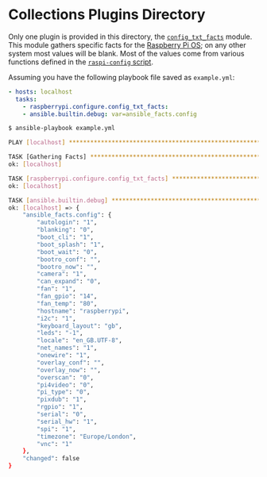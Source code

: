 # Collections Plugins Directory

Only one plugin is provided in this directory, the [`config_txt_facts`](modules/config_txt_facts.py) module. This module gathers specific facts for the [Raspberry Pi OS](https://www.raspberrypi.org/documentation/configuration/config-txt/); on any other system most values will be blank. Most of the values come from various functions defined in the [`raspi-config` script](https://github.com/RPi-Distro/raspi-config/blob/master/raspi-config).

Assuming you have the following playbook file saved as `example.yml`:

```yaml
- hosts: localhost
  tasks:
    - raspberrypi.configure.config_txt_facts:
    - ansible.builtin.debug: var=ansible_facts.config
```

```sh
$ ansible-playbook example.yml

PLAY [localhost] **********************************************************************************

TASK [Gathering Facts] ****************************************************************************
ok: [localhost]

TASK [raspberrypi.configure.config_txt_facts] *****************************************************
ok: [localhost]

TASK [ansible.builtin.debug] **********************************************************************
ok: [localhost] => {
    "ansible_facts.config": {
        "autologin": "1",
        "blanking": "0",
        "boot_cli": "1",
        "boot_splash": "1",
        "boot_wait": "0",
        "bootro_conf": "",
        "bootro_now": "",
        "camera": "1",
        "can_expand": "0",
        "fan": "1",
        "fan_gpio": "14",
        "fan_temp": "80",
        "hostname": "raspberrypi",
        "i2c": "1",
        "keyboard_layout": "gb",
        "leds": "-1",
        "locale": "en_GB.UTF-8",
        "net_names": "1",
        "onewire": "1",
        "overlay_conf": "",
        "overlay_now": "",
        "overscan": "0",
        "pi4video": "0",
        "pi_type": "0",
        "pixdub": "1",
        "rgpio": "1",
        "serial": "0",
        "serial_hw": "1",
        "spi": "1",
        "timezone": "Europe/London",
        "vnc": "1"
    },
    "changed": false
}
```

